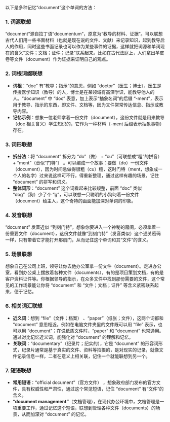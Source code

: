 以下是多种记忆“document”这个单词的方法：

### 1. 词源联想
“document”源自拉丁语“documentum”，原意为“教导的材料、证据”。可以联想古代人们用一些书面材料（也就是现在说的文件、文献）来记录知识，起到教导后人的作用，同时这些书面记录也可以作为某些事件的证据，这样就把词源和单词现在的含义“文件；文档；证件；记录”联系起来。比如在古代法庭上，人们拿出羊皮卷等文件（document）作为证据来证明自己的观点。 

### 2. 词根词缀联想 
 - **词根**：“doc” 有“教导；指示”的意思，例如 “doctor”（医生；博士），医生是传授医学知识（教导）的人，博士是在某领域有高深学识，能教导他人的人。“document” 中 “doc” 表意，加上表示“抽象名词”的后缀 “-ment”，表示用于教导、指示的东西，即文件、文档等，因为文件常常传达信息、指示或教导内容。 
 - **记忆示例**：想象一位老师拿着一份文件（document），这份文件就是用来教导（doc 相关含义）学生知识的，它作为一种材料（-ment 后缀表示抽象事物）存在。 

### 3. 词形联想 
 - **拆分法**：将 “document” 拆分为 “do”（做） + “cu”（可联想成“粗”的拼音） + “ment”（音似“门特”） 。可以编成一个故事：要做（do）一份文件（document），因为时间急做得很粗（cu）糙，这时门特（ment，想象成一个人的名字）过来说这样可不行，得重新整理，通过这样有趣的场景，记住 “document” 的拼写和词义。 
 - **整体词形**：“document” 这个词看起来比较规整，前面 “doc” 类似 “dog”（狗）少了个 “g”，可以联想一只聪明的小狗叼着一份文件（document）给主人，这个奇特的画面能加深对单词的印象。 

### 4. 发音联想 
“document” 发音近似 “到刻门特”。想象你要进入一个神秘的房间，必须拿着一份重要文件（document），这份文件就像“到刻门特”（发音类似）这个通关密码一样，只有带着它才能打开那扇门，从而记住这个单词和其“文件”的含义。 

### 5. 场景联想 
想象自己在公司上班，领导让你去他办公室拿一份文件（document）。走进办公室，看到办公桌上摆放着各种文件（documents），有的是项目策划文档，有的是客户资料证件等。你根据领导的指示，在众多文件中找到那份需要的文件，这个常见的工作场景能让你将 “document” 和 “文件；文档；证件” 等含义紧密联系起来，便于记忆。 

### 6. 相关词汇联想 
 - **近义词**：想到 “file”（文件；档案） 、“paper”（纸张；文件），这两个词都和 “document” 意思相近。例如在电脑文件夹里的文件既可以用 “file” 表示，也可以用 “document”；在说纸质文件时，“paper” 和 “document” 也常通用。通过对比记忆近义词，能强化对 “document” 的理解和记忆。 
 - **关联词**：“documentary”（纪录片；纪实的），它是 “document” 的形容词形式，纪录片通常是基于真实的文件、资料等拍摄的，是对现实的记录，就像文件记录信息一样，二者在意义上相关联，记住一个就能联想到另一个。 

### 7. 短语联想 
 - **常用短语**：“official document”（官方文件） ，想象政府部门发布的官方文件，具有权威性和严肃性，通过这个常见短语，记住 “document” 有“文件”的含义。 
 - **“document management”**（文档管理），在现代办公环境中，文档管理是一项重要工作，通过记忆这个短语，联想到管理各种文件（documents）的场景，从而加深对 “document” 的记忆。 